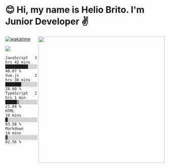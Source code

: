  # 😊 Hi, my name is Helio Brito. I'm Junior Developer ✌️

<img src="https://github-readme-stats.vercel.app/api?username=helioh3&show_icons=true&count_private=true&theme=gruvbox" min-width="400px" max-width="400px" width="400px" align="right" />

[![wakatime](https://wakatime.com/badge/user/ce1da5e2-69aa-40b1-a2f3-97124b30e813.svg)](https://wakatime.com/@ce1da5e2-69aa-40b1-a2f3-97124b30e813)

<p align="left">
  <a href="https://t.me/helioh3" target="_blank" rel="noopener noreferrer" alt="Telegram">
  <img src="https://img.shields.io/badge/Telegram-2CA5E0?style=for-the-badge&logo=telegram&logoColor=white" /></a>
</p>

<!--START_SECTION:waka-->
```text
JavaScript   3 hrs 42 mins   ██████████░░░░░░░░░░░░░░░   40.07 % 
Vue.js       2 hrs 38 mins   ███████░░░░░░░░░░░░░░░░░░   28.60 % 
TypeScript   2 hrs 1 min     █████▒░░░░░░░░░░░░░░░░░░░   21.84 % 
HTML         19 mins         █░░░░░░░░░░░░░░░░░░░░░░░░   03.58 % 
Markdown     14 mins         ▓░░░░░░░░░░░░░░░░░░░░░░░░   02.56 % 
```
<!--END_SECTION:waka-->
